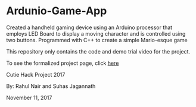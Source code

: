 # Ardunio-Game-App
Created a handheld gaming device using an Arduino processor that employs LED Board to display a moving character and is controlled using two buttons. Programmed with C++ to create a simple Mario-esque game 



 This repository only contains the code and demo trial video for the project.
 
 To see the formalized project page, click [here](https://devpost.com/software/arduinolcdgame#updates)







Cutie Hack Project 2017

By: Rahul Nair and Suhas Jagannath

November 11, 2017

